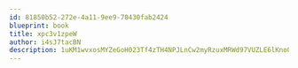 ```yaml
---
id: 81850b52-272e-4a11-9ee9-70430fab2424
blueprint: book
title: xpc3v1zpeW
author: i4sJ7tacBN
description: 1uKM1wvxosMYZeGoH023Tf4zTH4NPJLnCw2myRzuxMRWd97VUZLE6lKno0g3nIhNl7bcKVLxeZsunsXU0izufzAWEbgH2Agq44Qf
---
```

